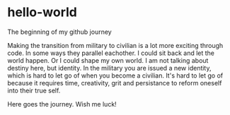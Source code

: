 # hello-world
The beginning of my github journey

Making the transition from military to civilian is a lot more exciting through code. In some ways they parallel eachother. I could sit back and let the world happen. Or I could shape my own world. I am not talking about destiny here, but identity. In the military you are issued a new identity, which is hard to let go of when you become a civilian. It's hard to let go of because it requires time, creativity, grit and persistance to reform oneself into their true self.

Here goes the journey. Wish me luck!
